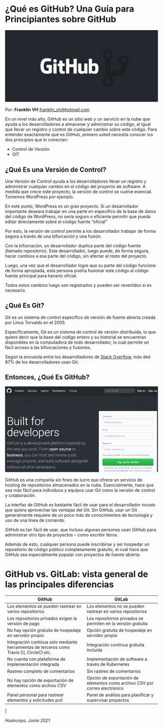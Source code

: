 <!-- Encabezado -->
# ¿Qué es GitHub? Una Guía para Principiantes sobre GitHub
![logo github](img01.jpg)

Por: **Franklin VH** [franklin_vh@hotmail.com](franklin_vh@hotmail.com)

En un nivel más alto, GitHub es un sitio web y un servicio en la nube que ayuda a los desarrolladores a almacenar y administrar su código, al igual que llevar un registro y control de cualquier cambio sobre este código. Para entender exactamente qué es GitHub, primero usted necesita conocer los dos principios que lo conectan:

* Control de Versión
* GIT


## ¿Qué Es una Versión de Control?
Una Versión de Control ayuda a los desarrolladores llevar un registro y administrar cualquier cambio en el código del proyecto de software. A medida que crece este proyecto, la versión de control se vuelve esencial. Tomemos WordPress por ejemplo.

En este punto, WordPress es un gran proyecto. Si un desarrollador importante deseara trabajar en una parte en específico de la base de datos del código de WordPress, no sería seguro o eficiente permitir que pueda editar directamente sobre el código fuente “oficial”

Por esto, la versión de control permite a los desarrollador trabajar de forma segura a través de una bifurcación y una fusión.

Con la bifurcación, un desarrollador duplica parte del código fuente (llamado repositorio). Este desarrollador, luego puede, de forma segura, hacer cambios a esa parte del código, sin afectar al resto del proyecto.

Luego, una vez que el desarrollador logre que su parte del código funcione de forma apropiada, esta persona podría fusionar este código al código fuente principal para hacerlo oficial.

Todos estos cambios luego son registrados y pueden ser revertidos si es necesario.

## ¿Qué Es Git?
Git es un sistema de control específico de versión de fuente abierta creada por Linus Torvalds en el 2005.

Específicamente, Git es un sistema de control de versión distribuida, lo que quiere decir que la base del código entero y su historial se encuentran disponibles en la computadora de todo desarrollador, lo cual permite un fácil acceso a las bifurcaciones y fusiones.

Según la encuesta entre los desarrolladores de [Stack Overflow](https://insights.stackoverflow.com/survey/2018/#work-version-control), más deé 87% de los desarrolladores usan Git.

## Entonces, ¿Qué Es GitHub?
![github](img02.jpg)

GitHub es una compañía sin fines de lucro que ofrece un servicio de hosting de repositorios almacenados en la nube. Esencialmente, hace que sea más fácil para individuos y equipos usar Git como la versión de control y colaboración.

La interfaz de GitHub es bastante fácil de usar para el desarrollador novato que quiera aprovechar las ventajas del Git. Sin GitHub, usar un Git generalmente requiere de un poco más de conocimientos de tecnología y uso de una línea de comando.

GitHub es tan fácil de usar, que incluso algunas personas usan GitHub para administrar otro tipo de proyectos – como escribir libros.

Además de esto, cualquier persona puede inscribirse y ser hospedar un repositorio de código público completamente gratuito, el cual hace que GitHub sea especialmente popular con proyectos de fuente abierta.

# GitHub vs. GitLab: vista general de las principales diferencias
| GitHub	 | GitLab |
| ---------- | -------|
| Los elementos se pueden rastrear en varios repositorios | Los elementos no se pueden rastrear en varios repositorios |
| Los repositorios privados exigen la versión de pago | Los repositorios privados se permiten en la versión gratuita |
| No hay opción gratuita de hospedaje en servidor propio | Opción gratuita de hospedaje en servidor propio |
| Integración continua solo mediante herramientas de terceros como Travis CI, CircleCI etc. | Integración continua gratuita incluida |
| No cuenta con plataforma de implementación integrada | Implementación de software a través de Kubernetes |
| Rastreo completo de comentarios | Sin rastreo de comentarios |
| No hay opción de exportación de elementos como archivo CSV | Opción de exportación de elementos como archivo CSV por correo electrónico |
| Panel personal para rastrear elementos y solicitudes pull | Panel de análisis para planificar y supervisar proyectos |
|

*Huancayo, Junio 2021*


